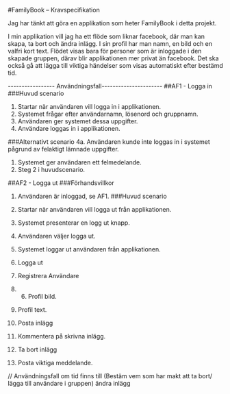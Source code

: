 #FamilyBook – Kravspecifikation 

Jag har tänkt att göra en applikation som heter FamilyBook i detta projekt.

I min applikation vill jag ha ett flöde som liknar facebook, där man kan skapa, ta bort och ändra inlägg.
I sin profil har man namn, en bild och en valfri kort text. 
Flödet visas bara för personer som är inloggade i den skapade gruppen, därav blir applikationen mer privat än facebook.
Det ska också gå att lägga till viktiga händelser som visas automatiskt efter bestämd tid. 


----------------- Användningsfall----------------------
##AF1 - Logga in
###Huvud scenario
1. Startar när användaren vill logga in i applikationen.
2. Systemet frågar efter användarnamn, lösenord och gruppnamn.
3. Användaren ger systemet dessa uppgifter.
4. Användare loggas in i applikationen.

###Alternativt scenario
4a. Användaren kunde inte loggas in i systemet pågrund av felaktigt lämnade uppgifter.
  1. Systemet ger användaren ett felmedelande.
  2. Steg 2 i huvudscenario. 
  
##AF2 - Logga ut
###Förhandsvillkor
1. Användaren är inloggad, se AF1.
###Huvud scenario
1. Startar när användaren vill logga ut från applikationen. 
2. Systemet presenterar en logg ut knapp.
3. Användaren väljer logga ut. 
4. Systemet loggar ut användaren från applikationen.

2. Logga ut
2. Registrera Användare
3. 6. Profil bild.
4. Profil text. 
3. Posta inlägg
4. Kommentera på skrivna inlägg.
5. Ta bort inlägg
7. Posta viktiga meddelande. 

// Användningsfall om tid finns till
(Bestäm vem som har makt att ta bort/ lägga till användare i gruppen)
ändra inlägg
